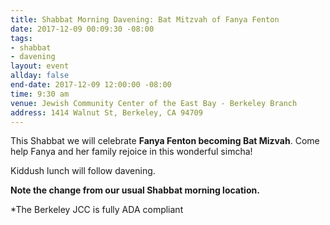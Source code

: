 ```yaml
---
title: Shabbat Morning Davening: Bat Mitzvah of Fanya Fenton
date: 2017-12-09 00:09:30 -08:00
tags:
- shabbat
- davening
layout: event
allday: false
end-date: 2017-12-09 12:00:00 -08:00
time: 9:30 am
venue: Jewish Community Center of the East Bay - Berkeley Branch
address: 1414 Walnut St, Berkeley, CA 94709
---
```


This Shabbat we will celebrate **Fanya Fenton becoming Bat Mizvah**. Come help Fanya and her family rejoice in this wonderful simcha! 

Kiddush lunch will follow davening. 

**Note the change from our usual Shabbat morning location.**

*The Berkeley JCC is fully ADA compliant